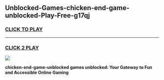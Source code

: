 
## Unblocked-Games-chicken-end-game-unblocked-Play-Free-g17qj
<h3>
<a href="https://premium76.site?title=chicken-end-game-unblocked&ref=17A">CLICK TO PLAY</a></h3>
<hr>

<h3>
<a href="https://premium76.site?title=chicken-end-game-unblocked&ref=17A">CLICK 2 PLAY</a>
  
</h3>

<a href="https://premium76.site?title=chicken-end-game-unblocked&ref=17A"><img src="https://clearcache.store/games.png"></a>


**chicken-end-game-unblocked games unblocked: Your Gateway to Fun and Accessible Online Gaming**
